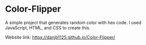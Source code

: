 # Color-Flipper

A simple project that generates random color with hex code. I used JavaScript, HTML, and CSS to create this.

Website link:
https://danjb1125.github.io/Color-Flipper/
